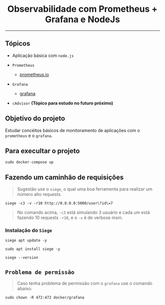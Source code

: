 <div align="center">
  <h1>Observabilidade com Prometheus + Grafana e NodeJs</h1>
</div>

----

## Tópicos

  - Aplicação básica com `node.js`
  - `Prometheus`
    
    - [prometheus.io](https://prometheus.io/docs/introduction/overview/)

  - `Grafana`

    - [grafana](https://grafana.com/docs/?pg=oss-graf&plcmt=quick-links)

  - `cAdvisor` **(Tópico para estudo no futuro próximo)**


## Objetivo do projeto

Estudar concéitos básicos de monitoramento de aplicações com o `prometheus` e o `grafana`.

## Para execultar o projeto 

```
sudo docker-compose up
```

## Fazendo um caminhão de requisições

> Sugestão use o `siege`, o qual uma boa ferramenta para realizar um número alto requests.

```
siege -c3 -v -r10 http://0.0.0.0:5000/user\?id\=7
```

> No comando acima, `-c3` está  simulando 3 usuário e cada um está fazendo 10 requests `-r10`, e o `-v` é de verbose msm.

### Instalação do `Siege`

```
siege apt update -y
```

```
sudo apt install siege -y
```

```
siege --version
```

## `Problema de permissão`

> Caso tenha problema de permissão com o `grafana` use o comando abaixo:

```
sudo chown -R 472:472 docker/grafana
```
